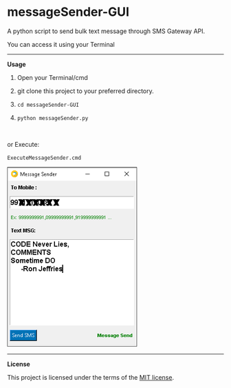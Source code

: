 # messageSender-GUI
A python script to send bulk text message through SMS Gateway API.

You can access it using your Terminal

__________________________________________________________________________
**Usage**

1. Open your Terminal/cmd

2. git clone this project to your preferred directory.

3. `cd messageSender-GUI`

4. `python messageSender.py`  

<br/>

or Execute:

```
ExecuteMessageSender.cmd
```


![](Screenshot.png)

__________________________________________________________________________
**License**

This project is licensed under the terms of the [MIT license](https://github.com/nagracks/organizer/blob/master/LICENSE).
